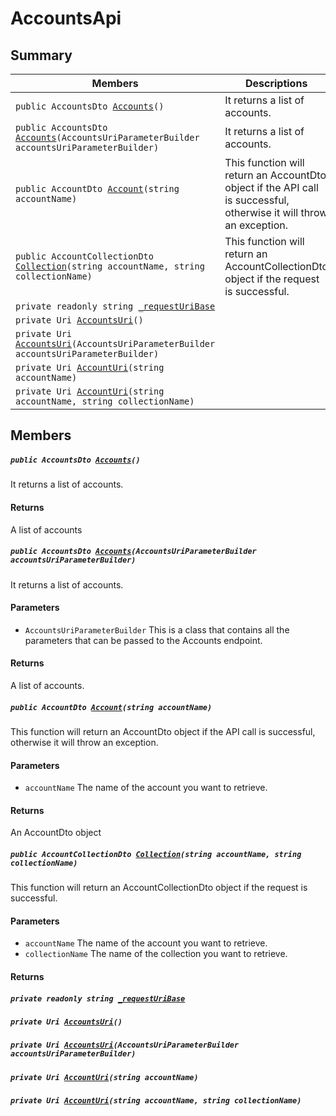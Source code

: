 # AccountsApi

## Summary

 Members                                | Descriptions                                
----------------------------------------|---------------------------------------------
`public AccountsDto `[`Accounts`](#class_atomic_assets_api_client_1_1_accounts_1_1_accounts_api_1a3cb498f35499fd037a88b3b1e37c2163)`()` | It returns a list of accounts.
`public AccountsDto `[`Accounts`](#class_atomic_assets_api_client_1_1_accounts_1_1_accounts_api_1a21b62093a68ab5c18774ae77add176ff)`(AccountsUriParameterBuilder accountsUriParameterBuilder)` | It returns a list of accounts.
`public AccountDto `[`Account`](#class_atomic_assets_api_client_1_1_accounts_1_1_accounts_api_1a5ac6ce36569f4531d3efc6976bd2d10d)`(string accountName)` | This function will return an AccountDto object if the API call is successful, otherwise it will throw an exception.
`public AccountCollectionDto `[`Collection`](#class_atomic_assets_api_client_1_1_accounts_1_1_accounts_api_1ab3df414a63bbd8b27455e4dd5a3a3e93)`(string accountName, string collectionName)` | This function will return an AccountCollectionDto object if the request is successful.
`private readonly string `[`_requestUriBase`](#class_atomic_assets_api_client_1_1_accounts_1_1_accounts_api_1a1854c4909a1013a684af16fb52e8a387) | 
`private Uri `[`AccountsUri`](#class_atomic_assets_api_client_1_1_accounts_1_1_accounts_api_1a5e08d8ac1bf0710cd7d921b3102965bd)`()` | 
`private Uri `[`AccountsUri`](#class_atomic_assets_api_client_1_1_accounts_1_1_accounts_api_1afca248f16f36e27bbfb8749031ed2b2b)`(AccountsUriParameterBuilder accountsUriParameterBuilder)` | 
`private Uri `[`AccountUri`](#class_atomic_assets_api_client_1_1_accounts_1_1_accounts_api_1ab2a03af57777e9423eee43615699a34f)`(string accountName)` | 
`private Uri `[`AccountUri`](#class_atomic_assets_api_client_1_1_accounts_1_1_accounts_api_1a8c7769f72a922e37fa8d228a46ac8762)`(string accountName, string collectionName)` | 

## Members

##### `public AccountsDto `[`Accounts`](#class_atomic_assets_api_client_1_1_accounts_1_1_accounts_api_1a3cb498f35499fd037a88b3b1e37c2163)`()` 


It returns a list of accounts.

#### Returns

A list of accounts

##### `public AccountsDto `[`Accounts`](#class_atomic_assets_api_client_1_1_accounts_1_1_accounts_api_1a21b62093a68ab5c18774ae77add176ff)`(AccountsUriParameterBuilder accountsUriParameterBuilder)` 

It returns a list of accounts.

#### Parameters

* `AccountsUriParameterBuilder` This is a class that contains all the parameters that can be passed to the Accounts endpoint.

#### Returns

A list of accounts.

##### `public AccountDto `[`Account`](#class_atomic_assets_api_client_1_1_accounts_1_1_accounts_api_1a5ac6ce36569f4531d3efc6976bd2d10d)`(string accountName)` 

This function will return an AccountDto object if the API call is successful, otherwise it will throw an exception.

#### Parameters

* `accountName` The name of the account you want to retrieve.

#### Returns

An AccountDto object

##### `public AccountCollectionDto `[`Collection`](#class_atomic_assets_api_client_1_1_accounts_1_1_accounts_api_1ab3df414a63bbd8b27455e4dd5a3a3e93)`(string accountName, string collectionName)` 

This function will return an AccountCollectionDto object if the request is successful.

#### Parameters

* `accountName` The name of the account you want to retrieve.
* `collectionName` The name of the collection you want to retrieve.

#### Returns

##### `private readonly string `[`_requestUriBase`](#class_atomic_assets_api_client_1_1_accounts_1_1_accounts_api_1a1854c4909a1013a684af16fb52e8a387) 

##### `private Uri `[`AccountsUri`](#class_atomic_assets_api_client_1_1_accounts_1_1_accounts_api_1a5e08d8ac1bf0710cd7d921b3102965bd)`()` 

##### `private Uri `[`AccountsUri`](#class_atomic_assets_api_client_1_1_accounts_1_1_accounts_api_1afca248f16f36e27bbfb8749031ed2b2b)`(AccountsUriParameterBuilder accountsUriParameterBuilder)` 

##### `private Uri `[`AccountUri`](#class_atomic_assets_api_client_1_1_accounts_1_1_accounts_api_1ab2a03af57777e9423eee43615699a34f)`(string accountName)` 

##### `private Uri `[`AccountUri`](#class_atomic_assets_api_client_1_1_accounts_1_1_accounts_api_1a8c7769f72a922e37fa8d228a46ac8762)`(string accountName, string collectionName)` 